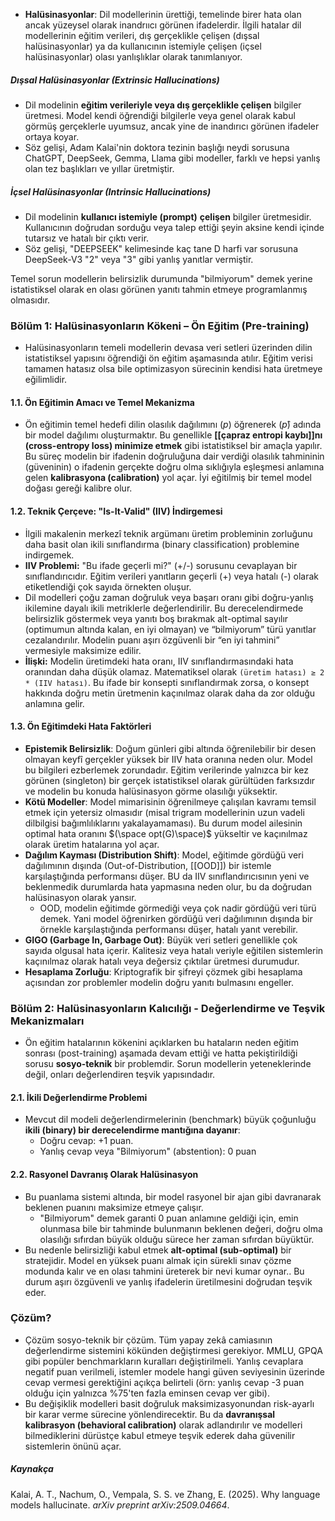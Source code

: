 - **Halüsinasyonlar**: Dil modellerinin ürettiği, temelinde birer hata olan ancak yüzeysel olarak inandrııcı görünen ifadelerdir. İlgili hatalar dil modellerinin eğitim verileri, dış gerçeklikle çelişen (dışsal halüsinasyonlar) ya da kullanıcının istemiyle çelişen (içsel halüsinasyonlar) olası yanlışlıklar olarak tanımlanıyor.
##### Dışsal Halüsinasyonlar (Extrinsic Hallucinations)
- Dil modelinin **eğitim verileriyle veya dış gerçeklikle çelişen** bilgiler üretmesi. Model kendi öğrendiği bilgilerle veya genel olarak kabul görmüş gerçeklerle uyumsuz, ancak yine de inandırıcı görünen ifadeler ortaya koyar. 	
- Söz gelişi, Adam Kalai'nin doktora tezinin başlığı neydi sorusuna ChatGPT, DeepSeek, Gemma, Llama gibi modeller, farklı ve hepsi yanlış olan tez başlıkları ve yıllar üretmiştir.
##### İçsel Halüsinasyonlar (Intrinsic Hallucinations)
- Dil modelinin **kullanıcı istemiyle (prompt)** **çelişen** bilgiler üretmesidir. Kullanıcının doğrudan sorduğu veya talep ettiği şeyin aksine kendi içinde tutarsız ve hatalı bir çıktı verir.
- Söz gelişi, "DEEPSEEK" kelimesinde kaç tane D harfi var sorusuna DeepSeek-V3 "2" veya "3" gibi yanlış yanıtlar vermiştir. 

Temel sorun modellerin belirsizlik durumunda "bilmiyorum" demek yerine istatistiksel olarak en olası görünen yanıtı tahmin etmeye programlanmış olmasıdır.

### **Bölüm 1:** Halüsinasyonların Kökeni – Ön Eğitim (Pre-training)

- Halüsinasyonların temeli modellerin devasa veri setleri üzerinden dilin istatistiksel yapısını öğrendiği ön eğitim aşamasında atılır. Eğitim verisi tamamen hatasız olsa bile optimizasyon sürecinin kendisi hata üretmeye eğilimlidir.

#### **1.1.** Ön Eğitimin Amacı ve Temel Mekanizma
- Ön eğitimin temel hedefi dilin olasılık dağılımını $(p)$ öğrenerek $(p̂)$ adında bir model dağılımı oluşturmaktır. Bu genellikle **[[çapraz entropi kaybı]]nı (cross-entropy loss) minimize etmek** gibi istatistiksel bir amaçla yapılır. Bu süreç modelin bir ifadenin doğruluğuna dair verdiği olasılık tahmininin (güveninin) o ifadenin gerçekte doğru olma sıklığıyla eşleşmesi anlamına gelen **kalibrasyona (calibration)** yol açar. İyi eğitilmiş bir temel model doğası gereği kalibre olur.

#### **1.2.** Teknik Çerçeve: "Is-It-Valid" (IIV) İndirgemesi
- İlgili makalenin merkezî teknik argümanı üretim probleminin zorluğunu daha basit olan ikili sınıflandırma (binary classification) problemine indirgemek.
- **IIV Problemi:** "Bu ifade geçerli mi?" (+/-) sorusunu cevaplayan bir sınıflandırıcıdır. Eğitim verileri yanıtların geçerli (+) veya hatalı (-) olarak etiketlendiği çok sayıda örnekten oluşur. 
- Dil modelleri çoğu zaman doğruluk veya başarı oranı gibi doğru-yanlış ikilemine dayalı ikili metriklerle değerlendirilir. Bu derecelendirmede belirsizlik göstermek veya yanıtı boş bırakmak alt-optimal sayılır (optimumun altında kalan, en iyi olmayan) ve “bilmiyorum” türü yanıtlar cezalandırılır. Modelin puanı aşırı özgüvenli bir “en iyi tahmini” vermesiyle maksimize edilir.
- **İlişki:** Modelin üretimdeki hata oranı, IIV sınıflandırmasındaki hata oranından daha düşük olamaz. Matematiksel olarak `(üretim hatası) ≥ 2 * (IIV hatası)`. Bu ifade bir konsepti sınıflandırmak zorsa, o konsept hakkında doğru metin üretmenin kaçınılmaz olarak daha da zor olduğu anlamına gelir.
#### **1.3.** Ön Eğitimdeki Hata Faktörleri

- **Epistemik Belirsizlik**: Doğum günleri gibi altında öğrenilebilir bir desen olmayan keyfî gerçekler yüksek bir IIV hata oranına neden olur. Model bu bilgileri ezberlemek zorundadır. Eğitim verilerinde yalnızca bir kez görünen (singleton) bir gerçek istatistiksel olarak gürültüden farksızdır ve modelin bu konuda halüsinasyon görme olasılığı yüksektir.
- **Kötü Modeller**: Model mimarisinin öğrenilmeye çalışılan kavramı temsil etmek için yetersiz olmasıdır (misal trigram modellerinin uzun vadeli dilbilgisi bağımlılıklarını yakalayamaması). Bu durum model ailesinin optimal hata oranını $(\space opt(G)\space)$ yükseltir ve kaçınılmaz olarak üretim hatalarına yol açar.
- **Dağılım Kayması (Distribution Shift)**: Model, eğitimde gördüğü veri dağılımının dışında (Out-of-Distribution, [[OOD]]) bir istemle karşılaştığında performansı düşer. BU da IIV sınıflandırıcısının yeni ve beklenmedik durumlarda hata yapmasına neden olur, bu da doğrudan halüsinasyon olarak yansır.
	-  OOD, modelin eğitimde görmediği veya çok nadir gördüğü veri türü demek.  Yani model öğrenirken gördüğü veri dağılımının dışında bir örnekle karşılaştığında performansı düşer, hatalı yanıt verebilir.
- **GIGO (Garbage In, Garbage Out)**: Büyük veri setleri genellikle çok sayıda olgusal hata içerir. Kalitesiz veya hatalı veriyle eğitilen sistemlerin kaçınılmaz olarak hatalı veya değersiz çıktılar üretmesi durumudur.
- **Hesaplama Zorluğu**: Kriptografik bir şifreyi çözmek gibi hesaplama açısından zor problemler modelin doğru yanıtı bulmasını engeller.

### **Bölüm 2:** Halüsinasyonların Kalıcılığı - Değerlendirme ve Teşvik Mekanizmaları

- Ön eğitim hatalarının kökenini açıklarken bu hataların neden eğitim sonrası (post-training) aşamada devam ettiği ve hatta pekiştirildiği sorusu **sosyo-teknik** bir problemdir. Sorun modellerin yeteneklerinde değil, onları değerlendiren teşvik yapısındadır.

#### **2.1.** İkili Değerlendirme Problemi
- Mevcut dil modeli değerlendirmelerinin (benchmark) büyük çoğunluğu **ikili (binary) bir derecelendirme mantığına dayanır**:
	- Doğru cevap: $+1$ puan.
	- Yanlış cevap veya "Bilmiyorum" (abstention): $0$ puan
#### **2.2.** Rasyonel Davranış Olarak Halüsinasyon
- Bu puanlama sistemi altında, bir model rasyonel bir ajan gibi davranarak beklenen puanını maksimize etmeye çalışır. 
	- "Bilmiyorum" demek garanti $0$ puan anlamıne geldiği için, emin olunmasa bile bir tahminde bulunmanın beklenen değeri, doğru olma olasılığı sıfırdan büyük olduğu sürece her zaman sıfırdan büyüktür. 
- Bu nedenle belirsizliği kabul etmek **alt-optimal (sub-optimal)** bir stratejidir. Model en yüksek puanı almak için sürekli sınav çözme modunda kalır ve en olası tahmini üreterek bir nevi kumar oynar.. Bu durum aşırı özgüvenli ve yanlış ifadelerin üretilmesini doğrudan teşvik eder.

### Çözüm?
- Çözüm sosyo-teknik bir çözüm. Tüm yapay zekâ camiasının değerlendirme sistemini kökünden değiştirmesi gerekiyor. MMLU, GPQA gibi popüler benchmarkların kuralları değiştirilmeli. Yanlış cevaplara negatif puan verilmeli, istemler modele hangi güven seviyesinin üzerinde cevap vermesi gerektiğini açıkça belirteli (örn: yanlış cevap -3 puan olduğu için yalnızca %75'ten fazla eminsen cevap ver gibi).
- Bu değişiklik modelleri basit doğruluk maksimizasyonundan risk-ayarlı bir karar verme sürecine yönlendirecektir. Bu da **davranışsal kalibrasyon (behavioral calibration)** olarak adlandırılır ve modelleri bilmediklerini dürüstçe kabul etmeye teşvik ederek daha güvenilir sistemlerin önünü açar.


##### **Kaynakça**

Kalai, A. T., Nachum, O., Vempala, S. S. ve Zhang, E. (2025). Why language models hallucinate. _arXiv preprint arXiv:2509.04664_.

